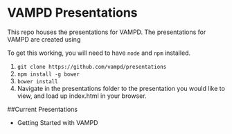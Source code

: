 VAMPD Presentations
=============

This repo houses the presentations for VAMPD. The presentations for VAMPD are
created using

To get this working, you will need to have `node` and `npm` installed.

1. `git clone https://github.com/vampd/presentations`
1. `npm install -g bower`
1. `bower install`
1. Navigate in the presentations folder to the presentation you would like to
view, and load up index.html in your browser.

##Current Presentations

- Getting Started with VAMPD
